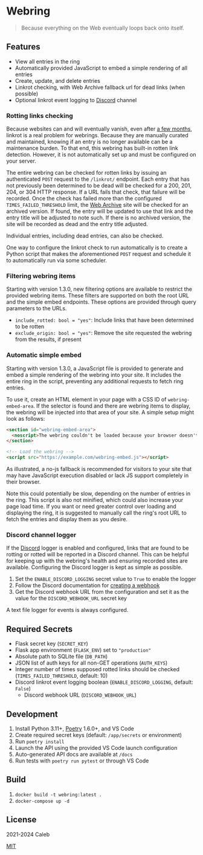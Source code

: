 # Webring

> Because everything on the Web eventually loops back onto itself.

## Features

- View all entries in the ring
- Automatically provided JavaScript to embed a simple rendering of all entries
- Create, update, and delete entries
- Linkrot checking, with Web Archive fallback url for dead links (when possible)
- Optional linkrot event logging to [Discord](https://discord.com/) channel

### Rotting links checking

Because websites can and will eventually vanish, even after
[a few months](https://www.theregister.com/2024/05/20/webpages_vanish_decade/), linkrot is a real
problem for webrings. Because they are manually curated and maintained, knowing if an entry is
no longer available can be a maintenance burden. To that end, this webring has built-in rotten link
detection. However, it is not automatically set up and must be configured on your server.

The entire webring can be checked for rotten links by issuing an authenticated `POST` request to
the `/linkrot/` endpoint. Each entry that has not previously been determined to be dead will
be checked for a 200, 201, 204, or 304 HTTP response. If a URL fails that check, that failure
will be recorded. Once the check has failed more than the configured `TIMES_FAILED_THRESHOLD` limit,
the [Web Archive](http://web.archive.org/) site will be checked for an archived version. If found,
the entry will be updated to use that link and the entry title will be adjusted to note such.
If there is no archived version, the site will be recorded as dead and the entry title adjusted.

Individual entries, including dead entries, can also be checked.

One way to configure the linkrot check to run automatically is to create a Python script that
makes the aforementioned `POST` request and schedule it to automatically run via some scheduler.

### Filtering webring items

Starting with version 1.3.0, new filtering options are available to restrict the provided webring
items. These filters are supported on both the root URL and the simple embed endpoints. These
options are provided through query parameters to the URLs.

- `include_rotted: bool = "yes"`: Include links that have been determined to be rotten
- `exclude_origin: bool = "yes"`: Remove the site requested the webring from the results, if present

### Automatic simple embed

Starting with version 1.3.0, a JavaScript file is provided to generate and embed a simple rendering
of the webring into your site. It includes the entire ring in the script, preventing any additional
requests to fetch ring entries.

To use it, create an HTML element in your page with a CSS ID of `webring-embed-area`.
If the selector is found and there are webring items to display, the webring will be injected
into that area of your site. A simple setup might look as follows:

```html
<section id="webring-embed-area">
  <noscript>The webring couldn't be loaded because your browser doesn't support running JavaScript.</noscript>
</section>

<!-- Load the webring -->
<script src="https://example.com/webring-embed.js"></script>
```

As illustrated, a no-js fallback is recommended for visitors to your site that may have JavaScript
execution disabled or lack JS support completely in their browser.

Note this could potentially be slow, depending on the number of entries in the ring. This script is
also not minified, which could also increase your page load time. If you want or need greater
control over loading and displaying the ring, it is suggested to manually call the ring's root URL
to fetch the entries and display them as you desire.

### Discord channel logger

If the [Discord](https://discord.com) logger is enabled and configured, links that are found to be
rotting or rotted will be reported in a Discord channel. This can be helpful for keeping up with
the webring's health and ensuring recorded sites are available. Configuring the Discord logger
is kept as simple as possible.

1. Set the `ENABLE_DISCORD_LOGGING` secret value to `True` to enable the logger
1. Follow the Discord documentation for [creating a webhook](https://support.discord.com/hc/en-us/articles/228383668-Intro-to-Webhooks)
1. Get the Discord webhook URL from the configuration and set it as the value for
the `DISCORD_WEBHOOK_URL` secret key

A text file logger for events is always configured.

## Required Secrets

- Flask secret key (`SECRET_KEY`)
- Flask app environment (`FLASK_ENV`) set to `"production"`
- Absolute path to SQLite file (`DB_PATH`)
- JSON list of auth keys for all non-GET operations (`AUTH_KEYS`)
- Integer number of times supposed rotted links should be checked (`TIMES_FAILED_THRESHOLD`, default: 10)
- Discord linkrot event logging boolean (`ENABLE_DISCORD_LOGGING`, default: `False`)
  - Discord webhook URL (`DISCORD_WEBHOOK_URL`)

## Development

1. Install Python 3.11+, [Poetry](https://python-poetry.org/) 1.6.0+, and VS Code
1. Create required secret keys (default: `/app/secrets` or environment)
1. Run `poetry install`
1. Launch the API using the provided VS Code launch configuration
1. Auto-generated API docs are available at `/docs`
1. Run tests with `poetry run pytest` or through VS Code

## Build

1. `docker build -t webring:latest .`
1. `docker-compose up -d`

## License

2021-2024 Caleb

[MIT](LICENSE)
